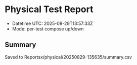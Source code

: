 # Physical Test Report
- Datetime UTC: 2025-08-29T13:57:33Z
- Mode: per-test compose up/down

## Summary
Saved to Reportsx/physical/20250829-135635/summary.csv
